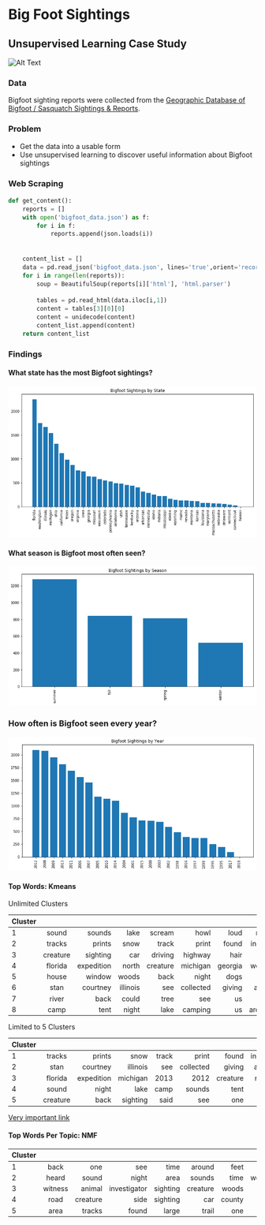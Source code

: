 # Big Foot Sightings
## Unsupervised Learning Case Study

![Alt Text](https://media.giphy.com/media/10jOyd7c2iGv1S/giphy.gif)
### Data

Bigfoot sighting reports were collected from the [Geographic Database of Bigfoot / Sasquatch Sightings & Reports](http://www.bfro.net/gdb/).

### Problem
* Get the data into a usable form
* Use unsupervised learning to discover useful information about Bigfoot sightings

### Web Scraping

```python
def get_content():
    reports = []
    with open('bigfoot_data.json') as f:
        for i in f:
            reports.append(json.loads(i))


    content_list = []
    data = pd.read_json('bigfoot_data.json', lines='true',orient='records')
    for i in range(len(reports)):
        soup = BeautifulSoup(reports[i]['html'], 'html.parser')

        tables = pd.read_html(data.iloc[i,1])
        content = tables[3][0][0]
        content = unidecode(content)
        content_list.append(content)
    return content_list
```

### Findings
#### What state has the most Bigfoot sightings?

<img src= 'images/states.png'>

#### What season is Bigfoot most often seen?

<img src= 'images/season.png'>

### How often is Bigfoot seen every year?

<img src= 'images/Year.png'>

#### Top Words: Kmeans


Unlimited Clusters

| Cluster     |        |   |   |   |   |   |   |   |   |
| -------    |:---------:| -----:| -----:| -----:| -----:| -----:| -----:| -----:| -----:|
|1| sound| sounds| lake| scream| howl| loud| night| vocalizations| expedition| sounded |
|2| tracks| prints| snow| track| print| found| inches| foot| footprints| trail |
|3| creature| sighting| car| driving| highway| hair| side| tall| feet| said|
|4| florida| expedition| north| creature| michigan| georgia| woods| investigator| 2009| 2013 |
|5| house| window| woods| back| night| dogs| one| around| said| door |
|6| stan| courtney| illinois| see| collected| giving| audio| special| recording| com|
|7| river| back| could| tree| see| us| one| would| woods| said |
|8| camp| tent| night| lake| camping| us| around| fire| back| sound|


Limited to 5 Clusters


| Cluster     |        |   |   |   |   |   |   |   |   |   
| -------    |:---------:| -----:| -----:| -----:| -----:| -----:| -----:| -----:| -----:|
|1| tracks| prints| snow| track| print| found| inches| footprints| foot| trail |
|2| stan| courtney| illinois| see| collected| giving| audio| special| recording | com |
|3| florida| expedition| michigan| 2013| 2012| creature| north| investigator| woods| expeditions|
|4| sound| night| lake| camp| sounds| tent| one| us| back| loud|
|5| creature| back| sighting| said| see| one| feet| around| could| hair|


[Very important link](http://stancourtney.com/)

#### Top Words Per Topic: NMF


| Cluster     |        |   |   |   |   |   |   |   |   | 
| -------    |:---------:| -----:| -----:| -----:| -----:| -----:| -----:| -----:| -----:|
|1| back | one |see |time |around| feet| got |looked |us| |something |
|2 |heard |sound |night |area |sounds |time |woods |around |loud |camp|
|3| witness |animal|investigator|sighting|creature|woods|feet|hair|area|witnesses
| 4| road|creature|side|sighting|car|county|time|area|sightings|driving
| 5| area|tracks|found|large|trail|one|deer|creek|tree|lake|
